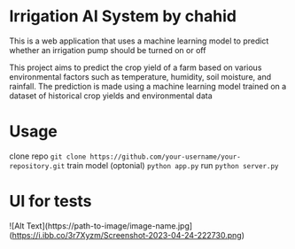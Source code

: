 # Irrigation AI System by chahid
This is a web application that uses a machine learning model to predict whether an irrigation pump should be turned on or off 

This project aims to predict the crop yield of a farm based on various environmental factors such as temperature, humidity, soil moisture, and rainfall. The prediction is made using a machine learning model trained on a dataset of historical crop yields and environmental data
# Usage
clone repo
```git clone https://github.com/your-username/your-repository.git```
train model (optonial)
```python app.py```
run 
```python server.py```
# UI for tests
![Alt Text](https://path-to-image/image-name.jpg](https://i.ibb.co/3r7Xyzm/Screenshot-2023-04-24-222730.png)



